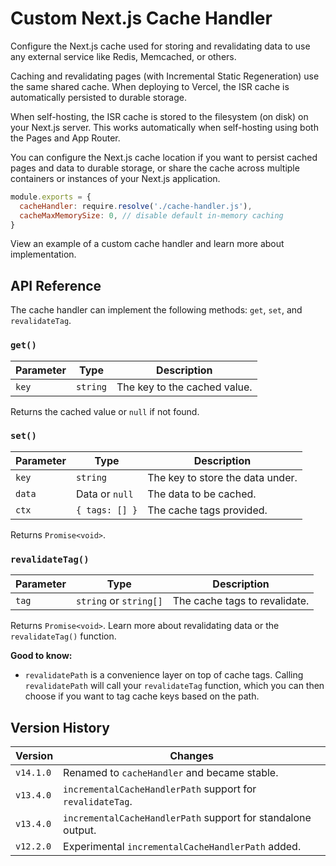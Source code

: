 # Custom Next.js Cache Handler

Configure the Next.js cache used for storing and revalidating data to use any external service like Redis, Memcached, or others.

Caching and revalidating pages (with Incremental Static Regeneration) use the same shared cache. When deploying to Vercel, the ISR cache is automatically persisted to durable storage.

When self-hosting, the ISR cache is stored to the filesystem (on disk) on your Next.js server. This works automatically when self-hosting using both the Pages and App Router.

You can configure the Next.js cache location if you want to persist cached pages and data to durable storage, or share the cache across multiple containers or instances of your Next.js application.

```js
module.exports = {
  cacheHandler: require.resolve('./cache-handler.js'),
  cacheMaxMemorySize: 0, // disable default in-memory caching
}
```

View an example of a custom cache handler and learn more about implementation.

## API Reference

The cache handler can implement the following methods: `get`, `set`, and `revalidateTag`.

### `get()`

| Parameter | Type     | Description                  |
| --------- | -------- | ---------------------------- |
| `key`     | `string` | The key to the cached value. |

Returns the cached value or `null` if not found.

### `set()`

| Parameter | Type           | Description                      |
| --------- | -------------- | -------------------------------- |
| `key`     | `string`       | The key to store the data under. |
| `data`    | Data or `null` | The data to be cached.           |
| `ctx`     | `{ tags: [] }` | The cache tags provided.         |

Returns `Promise<void>`.

### `revalidateTag()`

| Parameter | Type                   | Description                   |
| --------- | ---------------------- | ----------------------------- |
| `tag`     | `string` or `string[]` | The cache tags to revalidate. |

Returns `Promise<void>`. Learn more about revalidating data or the `revalidateTag()` function.

**Good to know:**

- `revalidatePath` is a convenience layer on top of cache tags. Calling `revalidatePath` will call your `revalidateTag` function, which you can then choose if you want to tag cache keys based on the path.

## Version History

| Version   | Changes                                                      |
| --------- | ------------------------------------------------------------ |
| `v14.1.0` | Renamed to `cacheHandler` and became stable.                 |
| `v13.4.0` | `incrementalCacheHandlerPath` support for `revalidateTag`.   |
| `v13.4.0` | `incrementalCacheHandlerPath` support for standalone output. |
| `v12.2.0` | Experimental `incrementalCacheHandlerPath` added.            |